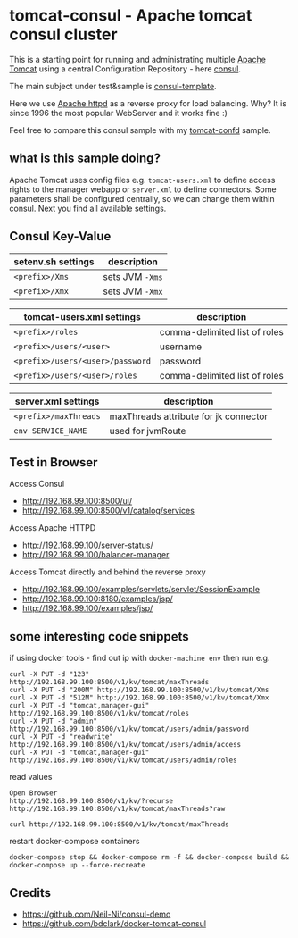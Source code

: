 # tomcat-consul - Apache tomcat consul cluster
This is a starting point for running and administrating multiple [Apache Tomcat](http://tomcat.apache.org/) using a central Configuration Repository - here [consul](https://www.consul.io/).

The main subject under test&sample is [consul-template](https://github.com/hashicorp/consul-template).   

Here we use [Apache httpd](http://httpd.apache.org/) as a reverse proxy for load balancing. Why? It is since 1996 the most popular WebServer and it works fine :)

Feel free to compare this consul sample with my [tomcat-confd](https://github.com/muenchhausen/tomcat-confd/) sample.

## what is this sample doing?
Apache Tomcat uses config files e.g. ```tomcat-users.xml``` to define access rights to the manager webapp or ```server.xml``` to define connectors. Some parameters shall be configured centrally, so we can change them within consul. Next you find all available settings.


## Consul Key-Value 

setenv.sh settings                    | description
--------------------------------------|---------------------------------------
`<prefix>/Xms`                        | sets JVM `-Xms`
`<prefix>/Xmx`                        | sets JVM `-Xmx`

tomcat-users.xml settings             | description
--------------------------------------|---------------------------------------
`<prefix>/roles`                      | comma-delimited list of roles
`<prefix>/users/<user>`               | username
`<prefix>/users/<user>/password`      | password
`<prefix>/users/<user>/roles`         | comma-delimited list of roles

server.xml settings                   | description
--------------------------------------|---------------------------------------
`<prefix>/maxThreads`                 | maxThreads attribute for jk connector
`env SERVICE_NAME`                    | used for jvmRoute


## Test in Browser

Access Consul
- http://192.168.99.100:8500/ui/
- http://192.168.99.100:8500/v1/catalog/services

Access Apache HTTPD
- http://192.168.99.100/server-status/
- http://192.168.99.100/balancer-manager

Access Tomcat directly and behind the reverse proxy
- http://192.168.99.100/examples/servlets/servlet/SessionExample
- http://192.168.99.100:8180/examples/jsp/
- http://192.168.99.100/examples/jsp/

## some interesting code snippets

if using docker tools - find out ip with ```docker-machine env``` then run e.g.
```
curl -X PUT -d "123" http://192.168.99.100:8500/v1/kv/tomcat/maxThreads
curl -X PUT -d "200M" http://192.168.99.100:8500/v1/kv/tomcat/Xms
curl -X PUT -d "512M" http://192.168.99.100:8500/v1/kv/tomcat/Xmx
curl -X PUT -d "tomcat,manager-gui" http://192.168.99.100:8500/v1/kv/tomcat/roles
curl -X PUT -d "admin" http://192.168.99.100:8500/v1/kv/tomcat/users/admin/password
curl -X PUT -d "readwrite" http://192.168.99.100:8500/v1/kv/tomcat/users/admin/access
curl -X PUT -d "tomcat,manager-gui" http://192.168.99.100:8500/v1/kv/tomcat/users/admin/roles
```

read values
```
Open Browser 
http://192.168.99.100:8500/v1/kv/?recurse
http://192.168.99.100:8500/v1/kv/tomcat/maxThreads?raw

curl http://192.168.99.100:8500/v1/kv/tomcat/maxThreads
```

restart docker-compose containers
```
docker-compose stop && docker-compose rm -f && docker-compose build && docker-compose up --force-recreate
```

## Credits
- https://github.com/Neil-Ni/consul-demo
- https://github.com/bdclark/docker-tomcat-consul


